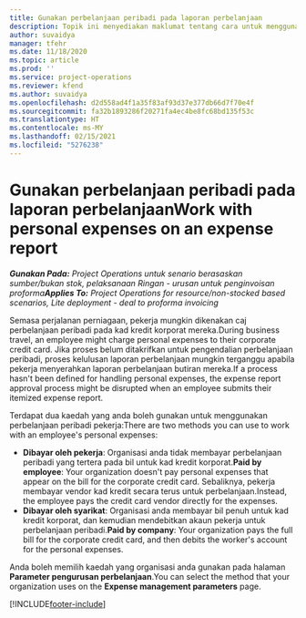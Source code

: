 ```yaml
---
title: Gunakan perbelanjaan peribadi pada laporan perbelanjaan
description: Topik ini menyediakan maklumat tentang cara untuk menggunakan perbelanjaan peribadi yang ditanggung oleh pekerja semasa melakukan perjalanan bagi tujuan perniagaan.
author: suvaidya
manager: tfehr
ms.date: 11/18/2020
ms.topic: article
ms.prod: ''
ms.service: project-operations
ms.reviewer: kfend
ms.author: suvaidya
ms.openlocfilehash: d2d558ad4f1a35f83af93d37e377db66d7f70e4f
ms.sourcegitcommit: fa32b1893286f20271fa4ec4be8fc68bd135f53c
ms.translationtype: HT
ms.contentlocale: ms-MY
ms.lasthandoff: 02/15/2021
ms.locfileid: "5276238"
---
```

# <a name="work-with-personal-expenses-on-an-expense-report"></a><span data-ttu-id="3e048-103">Gunakan perbelanjaan peribadi pada laporan perbelanjaan</span><span class="sxs-lookup"><span data-stu-id="3e048-103">Work with personal expenses on an expense report</span></span>

<span data-ttu-id="3e048-104">_**Gunakan Pada:** Project Operations untuk senario berasaskan sumber/bukan stok, pelaksanaan Ringan - urusan untuk penginvoisan proforma_</span><span class="sxs-lookup"><span data-stu-id="3e048-104">_**Applies To:** Project Operations for resource/non-stocked based scenarios, Lite deployment - deal to proforma invoicing_</span></span>

<span data-ttu-id="3e048-105">Semasa perjalanan perniagaan, pekerja mungkin dikenakan caj perbelanjaan peribadi pada kad kredit korporat mereka.</span><span class="sxs-lookup"><span data-stu-id="3e048-105">During business travel, an employee might charge personal expenses to their corporate credit card.</span></span> <span data-ttu-id="3e048-106">Jika proses belum ditakrifkan untuk pengendalian perbelanjaan peribadi, proses kelulusan laporan perbelanjaan mungkin terganggu apabila pekerja menyerahkan laporan perbelanjaan butiran mereka.</span><span class="sxs-lookup"><span data-stu-id="3e048-106">If a process hasn't been defined for handling personal expenses, the expense report approval process might be disrupted when an employee submits their itemized expense report.</span></span>

<span data-ttu-id="3e048-107">Terdapat dua kaedah yang anda boleh gunakan untuk menggunakan perbelanjaan peribadi pekerja:</span><span class="sxs-lookup"><span data-stu-id="3e048-107">There are two methods you can use to work with an employee's personal expenses:</span></span>

  - <span data-ttu-id="3e048-108">**Dibayar oleh pekerja**: Organisasi anda tidak membayar perbelanjaan peribadi yang tertera pada bil untuk kad kredit korporat.</span><span class="sxs-lookup"><span data-stu-id="3e048-108">**Paid by employee**: Your organization doesn't pay personal expenses that appear on the bill for the corporate credit card.</span></span> <span data-ttu-id="3e048-109">Sebaliknya, pekerja membayar vendor kad kredit secara terus untuk perbelanjaan.</span><span class="sxs-lookup"><span data-stu-id="3e048-109">Instead, the employee pays the credit card vendor directly for the expenses.</span></span> 
  - <span data-ttu-id="3e048-110">**Dibayar oleh syarikat**: Organisasi anda membayar bil penuh untuk kad kredit korporat, dan kemudian mendebitkan akaun pekerja untuk perbelanjaan peribadi.</span><span class="sxs-lookup"><span data-stu-id="3e048-110">**Paid by company**: Your organization pays the full bill for the corporate credit card, and then debits the worker's account for the personal expenses.</span></span>

<span data-ttu-id="3e048-111">Anda boleh memilih kaedah yang organisasi anda gunakan pada halaman **Parameter pengurusan perbelanjaan**.</span><span class="sxs-lookup"><span data-stu-id="3e048-111">You can select the method that your organization uses on the **Expense management parameters** page.</span></span>


[!INCLUDE[footer-include](../includes/footer-banner.md)]